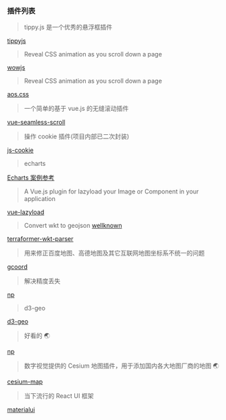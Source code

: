 <!--
 * @Descripttion:
 * @version:
 * @Author: zl
 * @Date: 2022-06-08 17:20:46
 * @LastEditors: zl
 * @LastEditTime: 2022-08-08 14:34:14
-->

### 插件列表

> tippy.js 是一个优秀的悬浮框插件

[tippyjs](https://atomiks.github.io/tippyjs/)

> Reveal CSS animation as you scroll down a page

[wowjs](https://wowjs.uk/)

> Reveal CSS animation as you scroll down a page

[aos.css](https://michalsnik.github.io/aos/)

> 一个简单的基于 vue.js 的无缝滚动插件

[vue-seamless-scroll](https://chenxuan0000.github.io/vue-seamless-scroll/zh/)

> 操作 cookie 插件(项目内部已二次封装)

[js-cookie](https://github.com/js-cookie/js-cookie)

> echarts

[Echarts 案例参考](https://madeapie.com)

> A Vue.js plugin for lazyload your Image or Component in your application

[vue-lazyload](https://github.com/hilongjw/vue-lazyload)

> Convert wkt to geojson
> [wellknown](https://www.npmjs.com/package/wellknown)

[terraformer-wkt-parser]()

> 用来修正百度地图、高德地图及其它互联网地图坐标系不统一的问题

[gcoord](https://github.com/hujiulong/gcoord)

> 解决精度丢失

[np](https://www.npmjs.com/package/number-precision)

> d3-geo

[d3-geo]()

> 好看的 🌏

[np](https://cobe.vercel.app)

> 数字视觉提供的 Cesium 地图插件，用于添加国内各大地图厂商的地图 🌏

[cesium-map](https://github.com/xesxz/cesium-map)

> 当下流行的 React UI 框架

[materialui](https://mui.com/zh/)
